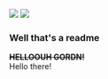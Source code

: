 ![](https://github-readme-stats.vercel.app/api?username=undnull&count_private=true&show_icons=true) ![](https://github-readme-stats.vercel.app/api/top-langs/?username=undnull&layout=compact)
### Well that's a readme
~~**HELLOOUH GORDN!**~~  
Hello there!
